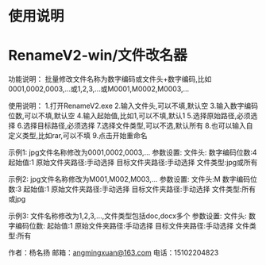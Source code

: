 # 使用说明
# RenameV2-win/文件改名器
功能说明：
批量修改文件名称为数字编码或文件头+数字编码,比如0001,0002,0003,...或1,2,3,...或M0001,M0002,M0003,...

使用说明：
1.打开RenameV2.exe
2.输入文件头,可以不填,默认空
3.输入数字编码位数,可以不填,默认空
4.输入起始值,比如1,可以不填,默认1
5.选择原始路径,必须选择
6.选择目标路径,必须选择
7.选择文件类型,可以不选,默认所有
8.也可以输入自定义类型,比如rar,可以不填
9.点击开始重命名

示例1:
jpg文件名称修改为0001,0002,0003,...
参数设置:
文件头:
数字编码位数:4
起始值:1
原始文件夹路径:手动选择
目标文件夹路径:手动选择
文件类型:jpg或所有

示例2:
jpg文件名称修改为M001,M002,M003,...
参数设置:
文件头:M
数字编码位数:3
起始值:1
原始文件夹路径:手动选择
目标文件夹路径:手动选择
文件类型:所有或jpg

示例3:
文件名称修改为1,2,3,...,文件类型包括doc,docx多个
参数设置:
文件头:
数字编码位数:
起始值:1
原始文件夹路径:手动选择
目标文件夹路径:手动选择
文件类型:所有

作者：杨名扬
邮箱：angmingxuan@163.com
电话：15102204823
